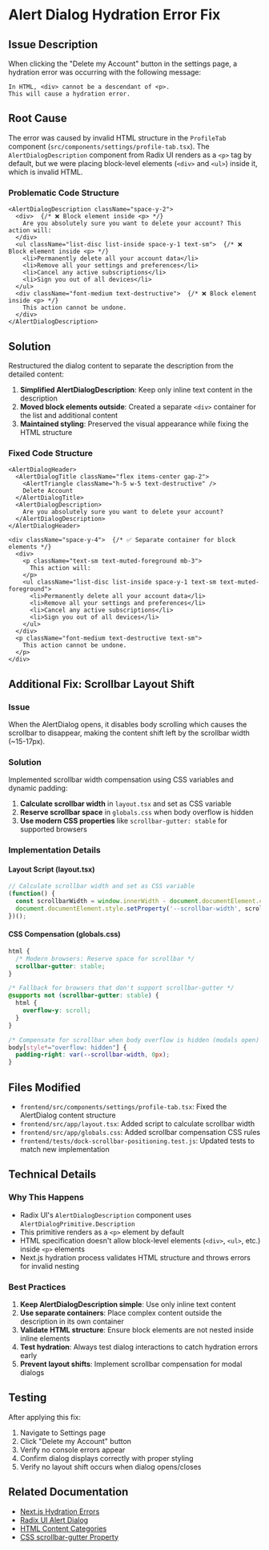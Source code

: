 # Alert Dialog Hydration Error Fix

## Issue Description

When clicking the "Delete my Account" button in the settings page, a hydration error was occurring with the following message:

```
In HTML, <div> cannot be a descendant of <p>.
This will cause a hydration error.
```

## Root Cause

The error was caused by invalid HTML structure in the `ProfileTab` component (`src/components/settings/profile-tab.tsx`). The `AlertDialogDescription` component from Radix UI renders as a `<p>` tag by default, but we were placing block-level elements (`<div>` and `<ul>`) inside it, which is invalid HTML.

### Problematic Code Structure

```tsx
<AlertDialogDescription className="space-y-2">
  <div>  {/* ❌ Block element inside <p> */}
    Are you absolutely sure you want to delete your account? This action will:
  </div>
  <ul className="list-disc list-inside space-y-1 text-sm">  {/* ❌ Block element inside <p> */}
    <li>Permanently delete all your account data</li>
    <li>Remove all your settings and preferences</li>
    <li>Cancel any active subscriptions</li>
    <li>Sign you out of all devices</li>
  </ul>
  <div className="font-medium text-destructive">  {/* ❌ Block element inside <p> */}
    This action cannot be undone.
  </div>
</AlertDialogDescription>
```

## Solution

Restructured the dialog content to separate the description from the detailed content:

1. **Simplified AlertDialogDescription**: Keep only inline text content in the description
2. **Moved block elements outside**: Created a separate `<div>` container for the list and additional content
3. **Maintained styling**: Preserved the visual appearance while fixing the HTML structure

### Fixed Code Structure

```tsx
<AlertDialogHeader>
  <AlertDialogTitle className="flex items-center gap-2">
    <AlertTriangle className="h-5 w-5 text-destructive" />
    Delete Account
  </AlertDialogTitle>
  <AlertDialogDescription>
    Are you absolutely sure you want to delete your account?
  </AlertDialogDescription>
</AlertDialogHeader>

<div className="space-y-4">  {/* ✅ Separate container for block elements */}
  <div>
    <p className="text-sm text-muted-foreground mb-3">
      This action will:
    </p>
    <ul className="list-disc list-inside space-y-1 text-sm text-muted-foreground">
      <li>Permanently delete all your account data</li>
      <li>Remove all your settings and preferences</li>
      <li>Cancel any active subscriptions</li>
      <li>Sign you out of all devices</li>
    </ul>
  </div>
  <p className="font-medium text-destructive text-sm">
    This action cannot be undone.
  </p>
</div>
```

## Additional Fix: Scrollbar Layout Shift

### Issue
When the AlertDialog opens, it disables body scrolling which causes the scrollbar to disappear, making the content shift left by the scrollbar width (~15-17px).

### Solution
Implemented scrollbar width compensation using CSS variables and dynamic padding:

1. **Calculate scrollbar width** in `layout.tsx` and set as CSS variable
2. **Reserve scrollbar space** in `globals.css` when body overflow is hidden
3. **Use modern CSS properties** like `scrollbar-gutter: stable` for supported browsers

### Implementation Details

#### Layout Script (layout.tsx)
```javascript
// Calculate scrollbar width and set as CSS variable
(function() {
  const scrollbarWidth = window.innerWidth - document.documentElement.clientWidth;
  document.documentElement.style.setProperty('--scrollbar-width', scrollbarWidth + 'px');
})();
```

#### CSS Compensation (globals.css)
```css
html {
  /* Modern browsers: Reserve space for scrollbar */
  scrollbar-gutter: stable;
}

/* Fallback for browsers that don't support scrollbar-gutter */
@supports not (scrollbar-gutter: stable) {
  html {
    overflow-y: scroll;
  }
}

/* Compensate for scrollbar when body overflow is hidden (modals open) */
body[style*="overflow: hidden"] {
  padding-right: var(--scrollbar-width, 0px);
}
```

## Files Modified

- `frontend/src/components/settings/profile-tab.tsx`: Fixed the AlertDialog content structure
- `frontend/src/app/layout.tsx`: Added script to calculate scrollbar width
- `frontend/src/app/globals.css`: Added scrollbar compensation CSS rules
- `frontend/tests/dock-scrollbar-positioning.test.js`: Updated tests to match new implementation

## Technical Details

### Why This Happens

- Radix UI's `AlertDialogDescription` component uses `AlertDialogPrimitive.Description`
- This primitive renders as a `<p>` element by default
- HTML specification doesn't allow block-level elements (`<div>`, `<ul>`, etc.) inside `<p>` elements
- Next.js hydration process validates HTML structure and throws errors for invalid nesting

### Best Practices

1. **Keep AlertDialogDescription simple**: Use only inline text content
2. **Use separate containers**: Place complex content outside the description in its own container
3. **Validate HTML structure**: Ensure block elements are not nested inside inline elements
4. **Test hydration**: Always test dialog interactions to catch hydration errors early
5. **Prevent layout shifts**: Implement scrollbar compensation for modal dialogs

## Testing

After applying this fix:
1. Navigate to Settings page
2. Click "Delete my Account" button
3. Verify no console errors appear
4. Confirm dialog displays correctly with proper styling
5. Verify no layout shift occurs when dialog opens/closes

## Related Documentation

- [Next.js Hydration Errors](https://nextjs.org/docs/messages/react-hydration-error)
- [Radix UI Alert Dialog](https://www.radix-ui.com/primitives/docs/components/alert-dialog)
- [HTML Content Categories](https://developer.mozilla.org/en-US/docs/Web/HTML/Content_categories)
- [CSS scrollbar-gutter Property](https://developer.mozilla.org/en-US/docs/Web/CSS/scrollbar-gutter)

